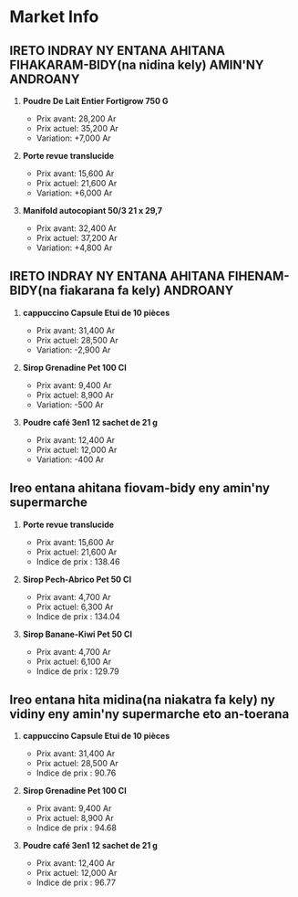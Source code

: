 # Market Info

## IRETO INDRAY NY ENTANA AHITANA FIHAKARAM-BIDY(na nidina kely) AMIN'NY ANDROANY

1. **Poudre De Lait Entier Fortigrow 750 G**
   - Prix avant: 28,200 Ar
   - Prix actuel: 35,200 Ar
   - Variation: +7,000 Ar

2. **Porte revue translucide**
   - Prix avant: 15,600 Ar
   - Prix actuel: 21,600 Ar
   - Variation: +6,000 Ar

3. **Manifold autocopiant 50/3 21 x 29,7**
   - Prix avant: 32,400 Ar
   - Prix actuel: 37,200 Ar
   - Variation: +4,800 Ar

## IRETO INDRAY NY ENTANA AHITANA FIHENAM-BIDY(na fiakarana fa kely) ANDROANY

1. **cappuccino Capsule Etui de 10 pièces**
   - Prix avant: 31,400 Ar
   - Prix actuel: 28,500 Ar
   - Variation: -2,900 Ar

2. **Sirop Grenadine Pet 100 Cl**
   - Prix avant: 9,400 Ar
   - Prix actuel: 8,900 Ar
   - Variation: -500 Ar

3. **Poudre café 3en1 12 sachet de 21 g**
   - Prix avant: 12,400 Ar
   - Prix actuel: 12,000 Ar
   - Variation: -400 Ar

## Ireo entana ahitana fiovam-bidy eny amin'ny supermarche

1. **Porte revue translucide**
   - Prix avant: 15,600 Ar
   - Prix actuel: 21,600 Ar
   - Indice de prix : 138.46

2. **Sirop Pech-Abrico Pet 50 Cl**
   - Prix avant: 4,700 Ar
   - Prix actuel: 6,300 Ar
   - Indice de prix : 134.04

3. **Sirop Banane-Kiwi Pet 50 Cl**
   - Prix avant: 4,700 Ar
   - Prix actuel: 6,100 Ar
   - Indice de prix : 129.79

## Ireo entana hita midina(na niakatra fa kely) ny vidiny eny amin'ny supermarche eto an-toerana

1. **cappuccino Capsule Etui de 10 pièces**
   - Prix avant: 31,400 Ar
   - Prix actuel: 28,500 Ar
   - Indice de prix : 90.76

2. **Sirop Grenadine Pet 100 Cl**
   - Prix avant: 9,400 Ar
   - Prix actuel: 8,900 Ar
   - Indice de prix : 94.68

3. **Poudre café 3en1 12 sachet de 21 g**
   - Prix avant: 12,400 Ar
   - Prix actuel: 12,000 Ar
   - Indice de prix : 96.77

